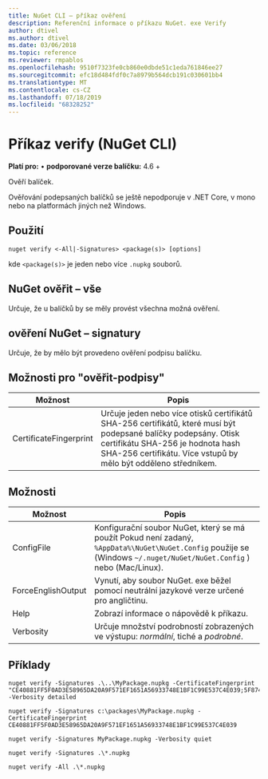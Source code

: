 ```yaml
---
title: NuGet CLI – příkaz ověření
description: Referenční informace o příkazu NuGet. exe Verify
author: dtivel
ms.author: dtivel
ms.date: 03/06/2018
ms.topic: reference
ms.reviewer: rmpablos
ms.openlocfilehash: 9510f7323fe0cb860e0dbde51c1eda761846ee27
ms.sourcegitcommit: efc18d484fdf0c7a8979b564dcb191c030601bb4
ms.translationtype: MT
ms.contentlocale: cs-CZ
ms.lasthandoff: 07/18/2019
ms.locfileid: "68328252"
---
```

# <a name="verify-command-nuget-cli"></a>Příkaz verify (NuGet CLI)

**Platí pro:** &bullet; **podporované verze balíčku:** 4.6 +

Ověří balíček.

Ověřování podepsaných balíčků se ještě nepodporuje v .NET Core, v mono nebo na platformách jiných než Windows.

## <a name="usage"></a>Použití

```cli
nuget verify <-All|-Signatures> <package(s)> [options]
```

kde `<package(s)>` je jeden nebo více `.nupkg` souborů.

## <a name="nuget-verify--all"></a>NuGet ověřit – vše

Určuje, že u balíčků by se měly provést všechna možná ověření.

## <a name="nuget-verify--signatures"></a>ověření NuGet – signatury

Určuje, že by mělo být provedeno ověření podpisu balíčku.

## <a name="options-for-verify--signatures"></a>Možnosti pro "ověřit-podpisy"

| Možnost | Popis |
| --- | --- |
| CertificateFingerprint | Určuje jeden nebo více otisků certifikátů SHA-256 certifikátů, které musí být podepsané balíčky podepsány. Otisk certifikátu SHA-256 je hodnota hash SHA-256 certifikátu. Více vstupů by mělo být odděleno středníkem. |

## <a name="options"></a>Možnosti

| Možnost | Popis |
| --- | --- |
| ConfigFile | Konfigurační soubor NuGet, který se má použít Pokud není zadaný, `%AppData%\NuGet\NuGet.Config` použije se (Windows `~/.nuget/NuGet/NuGet.Config` ) nebo (Mac/Linux).|
| ForceEnglishOutput | Vynutí, aby soubor NuGet. exe běžel pomocí neutrální jazykové verze určené pro angličtinu. |
| Help | Zobrazí informace o nápovědě k příkazu. |
| Verbosity | Určuje množství podrobností zobrazených ve výstupu: *normální*, tiché a *podrobné*. |

## <a name="examples"></a>Příklady

```cli
nuget verify -Signatures .\..\MyPackage.nupkg -CertificateFingerprint "CE40881FF5F0AD3E58965DA20A9F571EF1651A56933748E1BF1C99E537C4E039;5F874AAF47BCB268A19357364E7FBB09D6BF9E8A93E1229909AC5CAC865802E2" -Verbosity detailed

nuget verify -Signatures c:\packages\MyPackage.nupkg -CertificateFingerprint CE40881FF5F0AD3E58965DA20A9F571EF1651A56933748E1BF1C99E537C4E039

nuget verify -Signatures MyPackage.nupkg -Verbosity quiet

nuget verify -Signatures .\*.nupkg

nuget verify -All .\*.nupkg

```